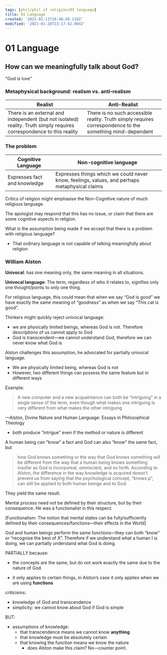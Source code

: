 ```yaml
---
tags: [phil/phil of religion/03 language]
title: 01 Language
created: '2021-01-11T10:48:50.119Z'
modified: '2021-01-28T23:17:42.004Z'
---
```


# 01 Language

## How can we meaningfully talk about God?

"God is love"

### Metaphysical background: realism vs. anti-realism

|Realist|Anti-Realist|
|-|-|
|There is an external and independent (but not isolated) reality. Truth simply requires correspondence to this reality|There is no such accessible reality. Truth simply requires correspondence to the something mind-dependent|



### The problem

| Cognitive Language           | Non-cognitive language                                       |
| ---------------------------- | ------------------------------------------------------------ |
| Expresses fact and knowledge | Expresses things which we could never know, feelings, values, and perhaps metaphysical claims |

Critics of religion might emphasise the Non-Cognitive nature of much religious language.

The apologist may respond that this has no issue, or claim that there are some cognitive aspects in religion.



What is the assumption being made if we accept that there is a problem with religious language?

- That ordinary language is not capable of talking meaningfully about religion



### William Alston

**Univocal**: has one meaning only, the same meaning in all situations.

**Univocal language**: The term, regardless of who it relates to, signifies only one thought/points to only one thing.

For religious language, this could mean that when we say “God is good” we have exactly the same meaning of “goodness” as when we say “This cat is good”.

Thinkers might quickly reject univocal language:

- we are physically limited beings, whereas God is not. Therefore descriptions of us cannot apply to God
- God is transcendent—we cannot understand God, therefore we can never know what God is

Alston challenges this assumption, he advocated for partially univocal language.

- We are physically limited being, whereas God is not
- However, two different things can possess the same feature but in different ways

Example:

> A new computer and a new acquaintance can both be “intriguing” in a single sense of the term, even though what makes one intriguing is very different from what makes the other intriguing

—Alston, Divine Nature and Human Language: Essays in Philosophical Theology

- both produce “intrigue” even if the method or nature is different



A human being can “know” a fact and God can also “know” the same fact, but

> how God knows something or the way that God knows something will be different from the way that a human being knows something insofar as God is incorporeal, omniscient, and so forth. According to Alston, the difference in the way knowledge is acquired doesn’t prevent us from saying that the psychological concept, “knows p”, can still be applied to both human beings and to God.

They yield the same result.



Mental process need not be defined by their structure, but by their consequence. He was a functionalist in this respect.

[Functionalism: The notion that mental states can be fully/sufficiently defined by their consequences/functions—their effects in the World]

God and human beings perform the same functions—they can both “know” or “recognise the best of X”. Therefore if we understand what a human I is doing, we can partially understand what God is doing.

PARTIALLY because:

- the concepts are the same, but do not work exactly the same due to the nature of God

- it only applies to certain things, in Alston’s case it only applies when we are using **functions**

criticisms:

- knowledge of God and transcendence
- simplicity: we cannot know about God if God is simple

BUT:

- assumptions of knowledge:
  - that transcendence means we cannot know **anything**
  - that knowledge must be absolutely certain
  - that knowing the function means we know the nature
    - does Alston make this claim? No—counter point.
